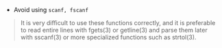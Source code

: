 - Avoid using `scanf, fscanf`
> It is very difficult to use these functions correctly, and it is preferable to read entire lines with fgets(3) or getline(3) and parse them later with sscanf(3) or more  specialized functions such as strtol(3).
